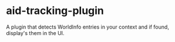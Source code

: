 # aid-tracking-plugin
A plugin that detects WorldInfo entries in your context and if found, display's them in the UI.
